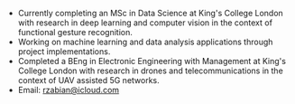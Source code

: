 - Currently completing an MSc in Data Science at King's College London with research in deep learning and computer vision in the context of functional gesture recognition. 
- Working on machine learning and data analysis applications through project implementations.
- Completed a BEng in Electronic Engineering with Management at King's College London with research in drones and telecommunications in the context of UAV assisted 5G networks.
- Email: rzabian@icloud.com

<!---
Rakan-z/Rakan-z is a ✨ special ✨ repository because its `README.md` (this file) appears on your GitHub profile.
You can click the Preview link to take a look at your changes.
--->
